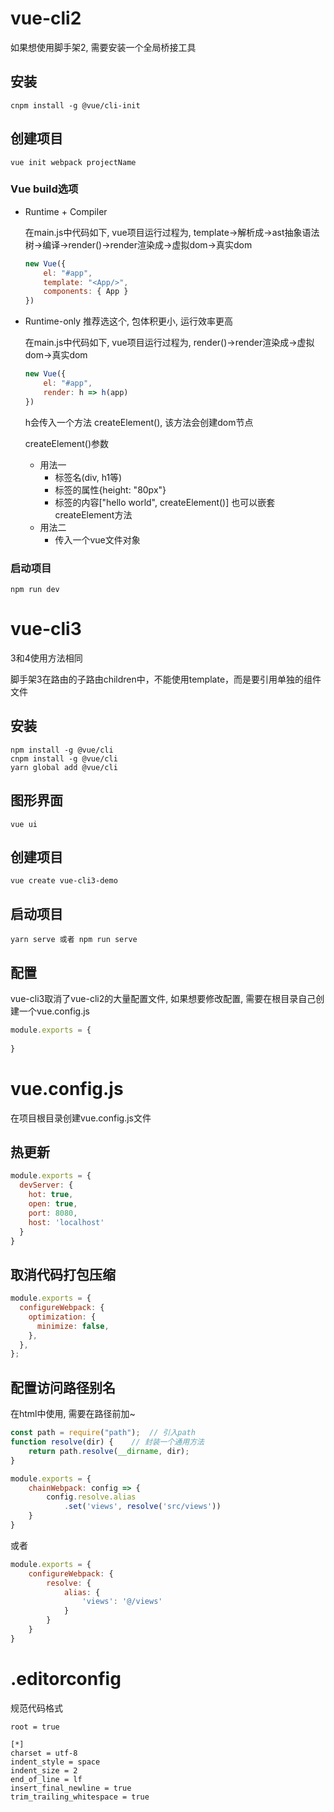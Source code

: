 # vue-cli2

如果想使用脚手架2, 需要安装一个全局桥接工具

## 安装

```
cnpm install -g @vue/cli-init
```

## 创建项目

```shell
vue init webpack projectName
```

### Vue build选项

- Runtime + Compiler  

  在main.js中代码如下, vue项目运行过程为, template->解析成->ast抽象语法树->编译->render()->render渲染成->虚拟dom->真实dom

  ```js
  new Vue({
      el: "#app",
      template: "<App/>",
      components: { App }
  })
  ```

- Runtime-only   推荐选这个, 包体积更小, 运行效率更高

  在main.js中代码如下, vue项目运行过程为, render()->render渲染成->虚拟dom->真实dom

  ```js
  new Vue({
      el: "#app",
      render: h => h(app)
  })
  ```

  h会传入一个方法 createElement(), 该方法会创建dom节点

  createElement()参数

  - 用法一
    - 标签名(div, h1等)
    - 标签的属性{height: "80px"}
    - 标签的内容["hello world", createElement()]  也可以嵌套createElement方法
  - 用法二
    - 传入一个vue文件对象

  

### 启动项目

```
npm run dev
```

# vue-cli3

3和4使用方法相同

脚手架3在路由的子路由children中，不能使用template，而是要引用单独的组件文件

## 安装

```shell
npm install -g @vue/cli
cnpm install -g @vue/cli
yarn global add @vue/cli
```

## 图形界面

```shell
vue ui
```

## 创建项目

```
vue create vue-cli3-demo
```

## 启动项目

```
yarn serve 或者 npm run serve
```

## 配置

vue-cli3取消了vue-cli2的大量配置文件, 如果想要修改配置, 需要在根目录自己创建一个vue.config.js

```js
module.exports = {
    
}
```

# vue.config.js

在项目根目录创建vue.config.js文件

## 热更新

```js
module.exports = {
  devServer: {
    hot: true,
    open: true,
    port: 8080,
    host: 'localhost'
  }
}
```

## 取消代码打包压缩

```js
module.exports = {
  configureWebpack: {
    optimization: {
      minimize: false,
    },
  },
};
```

## 配置访问路径别名

在html中使用, 需要在路径前加~

```js
const path = require("path");  // 引入path
function resolve(dir) {    // 封装一个通用方法
    return path.resolve(__dirname, dir);
}

module.exports = {
    chainWebpack: config => {
        config.resolve.alias
            .set('views', resolve('src/views'))
    }
}
```

或者

```js
module.exports = {
    configureWebpack: {
        resolve: {
            alias: {
                'views': '@/views'
            }
        }
    }
}
```

# .editorconfig

规范代码格式

```properties
root = true

[*]
charset = utf-8
indent_style = space
indent_size = 2
end_of_line = lf
insert_final_newline = true
trim_trailing_whitespace = true
```

